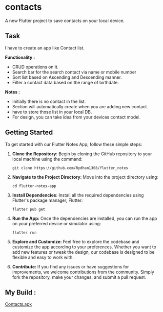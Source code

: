 # contacts

A new Flutter project to save contacts on your local device.

## Task

I have to create an app like Contact list.

**Functionality :**
- CRUD operations on it.
- Search bar for the search contact via name or mobile number
- Sort list based on Ascending and Descending manner.
- Filter a contact data based on the range of birthdate.

**Notes :**
- Initially there is no contact in the list.
- Section will automatically create when you are adding new contact.
- have to store those list in your local DB.
- For design, you can take idea from your devices contact model.

## Getting Started

To get started with our Flutter Notes App, follow these simple steps:

1. **Clone the Repository:** Begin by cloning the GitHub repository to your local machine using the command:
   ```
   git clone https://github.com/Rydham1308/flutter_notes
   ```

2. **Navigate to the Project Directory:** Move into the project directory using:
   ```
   cd flutter-notes-app
   ```

3. **Install Dependencies:** Install all the required dependencies using Flutter's package manager, Flutter:
   ```
   flutter pub get
   ```

4. **Run the App:** Once the dependencies are installed, you can run the app on your preferred device or simulator using:
   ```
   flutter run
   ```

5. **Explore and Customize:** Feel free to explore the codebase and customize the app according to your preferences. Whether you want to add new features or tweak the design, our codebase is designed to be flexible and easy to work with.

6. **Contribute:** If you find any issues or have suggestions for improvements, we welcome contributions from the community. Simply fork the repository, make your changes, and submit a pull request.


## My Build :
[Contacts.apk](https://drive.google.com/file/d/1QfxJ2A1eN670pyjUB97VkL74nSL9Yad4/view?usp=sharing)
